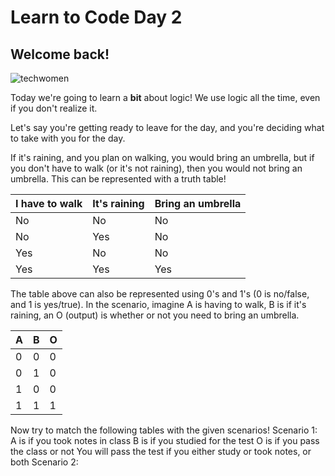 <h1> Learn to Code Day 2</h1>
<h2> Welcome back!</h2>

![techwomen](https://images.unsplash.com/photo-1573496773905-f5b17e717f05?ixlib=rb-1.2.1&ixid=eyJhcHBfaWQiOjEyMDd9&auto=format&fit=crop&w=1000&q=60)

Today we're going to learn a <b>bit</b> about logic!
We use logic all the time, even if you don't realize it. 

Let's say you're getting ready to leave for the day, and you're deciding what to take with you for the day.

If it's raining, and you plan on walking, you would bring an umbrella, but if you don't have to walk (or it's not raining), then you would not bring an umbrella. This can be represented with a truth table!

| I have to walk | It's raining | Bring an umbrella |
|----------------|--------------|-------------------|
| No             | No           | No                |
| No             | Yes          | No                |
| Yes            | No           | No                |
| Yes            | Yes          | Yes               |

The table above can also be represented using 0's and 1's (0 is no/false, and 1 is yes/true). In the scenario, imagine A is having to walk, B is if it's raining, an O (output) is whether or not you need to bring an umbrella.

| A | B | O |
|---|---|---|
| 0 | 0 | 0 |
| 0 | 1 | 0 |
| 1 | 0 | 0 |
| 1 | 1 | 1 |

Now try to match the following tables with the given scenarios!
Scenario 1: 
  A is if you took notes in class
  B is if you studied for the test
  O is if you pass the class or not 
  You will pass the test if you either study or took notes, or both
Scenario 2:
  
